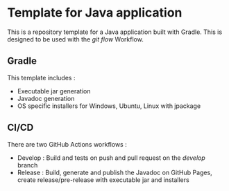 # Template for Java application

This is a repository template for a Java application built with Gradle. This is designed to be used with the *git flow* Workflow.

## Gradle

This template includes :
- Executable jar generation
- Javadoc generation
- OS specific installers for Windows, Ubuntu, Linux with jpackage

## CI/CD

There are two GitHub Actions workflows :
- Develop : Build and tests on push and pull request on the *develop* branch
- Release : Build, generate and publish the Javadoc on GitHub Pages, create release/pre-release with executable jar and installers
